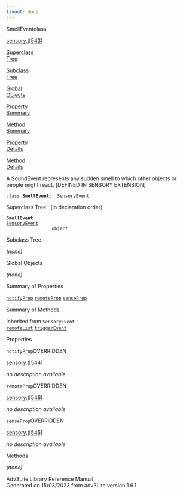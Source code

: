 ```yaml
---
layout: docs
---
```

<span class="title">SmellEvent</span><span class="type">class</span>

[sensory.t](../file/sensory.t.html)\[[543](../source/sensory.t.html#543)\]

[Superclass  
Tree](#_SuperClassTree_)

[Subclass  
Tree](#_SubClassTree_)

[Global  
Objects](#_ObjectSummary_)

[Property  
Summary](#_PropSummary_)

[Method  
Summary](#_MethodSummary_)

[Property  
Details](#_Properties_)

[Method  
Details](#_Methods_)



A SoundEvent represents any sudden smell to which other objects or
people might react. \[DEFINED IN SENSORY EXTENSION\]

`class `**`SmellEvent`**` :   `[`SensoryEvent`](../object/SensoryEvent.html)



<span id="_SuperClassTree_"></span>



<span class="hdln">Superclass Tree</span>   (in declaration order)



**`SmellEvent`**  
[`SensoryEvent`](../object/SensoryEvent.html)  
`                 object`  
<span id="_SubClassTree_"></span>



<span class="hdln">Subclass Tree</span>  



*(none)* <span id="_ObjectSummary_"></span>



<span class="hdln">Global Objects</span>  



*(none)* <span id="_PropSummary_"></span>



<span class="hdln">Summary of Properties</span>  



[`notifyProp`](#notifyProp) [`remoteProp`](#remoteProp) [`senseProp`](#senseProp)



<span id="_MethodSummary_"></span>



<span class="hdln">Summary of Methods</span>  





Inherited from `SensoryEvent` :  
[`remoteList`](../object/SensoryEvent.html#remoteList) [`triggerEvent`](../object/SensoryEvent.html#triggerEvent)

<span id="_Properties_"></span>



<span class="hdln">Properties</span>  



<span id="notifyProp"></span>

`notifyProp`<span class="rem">OVERRIDDEN</span>

[sensory.t](../file/sensory.t.html)\[[544](../source/sensory.t.html#544)\]



*no description available*



<span id="remoteProp"></span>

`remoteProp`<span class="rem">OVERRIDDEN</span>

[sensory.t](../file/sensory.t.html)\[[546](../source/sensory.t.html#546)\]



*no description available*



<span id="senseProp"></span>

`senseProp`<span class="rem">OVERRIDDEN</span>

[sensory.t](../file/sensory.t.html)\[[545](../source/sensory.t.html#545)\]



*no description available*



<span id="_Methods_"></span>



<span class="hdln">Methods</span>  



*(none)*



Adv3Lite Library Reference Manual  
Generated on 15/03/2023 from adv3Lite version 1.6.1


